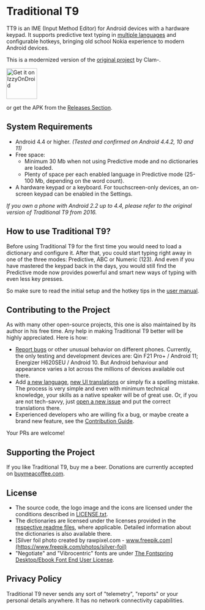 # Traditional T9
TT9 is an IME (Input Method Editor) for Android devices with a hardware keypad. It supports predictive text typing in [multiple languages](assets/languages/definitions) and configurable hotkeys, bringing old school Nokia experience to modern Android devices.

This is a modernized version of the [original project](https://github.com/Clam-/TraditionalT9) by Clam-.

[<img src="https://gitlab.com/IzzyOnDroid/repo/-/raw/master/assets/IzzyOnDroid.png"
     alt="Get it on IzzyOnDroid"
     height="80">](https://apt.izzysoft.de/fdroid/index/apk/io.github.sspanak.tt9)

or get the APK from the [Releases Section](https://github.com/sspanak/tt9/releases/latest).

## System Requirements
- Android 4.4 or higher. _(Tested and confirmed on Android 4.4.2, 10 and 11)_
- Free space:
  - Minimum 30 Mb when not using Predictive mode and no dictionaries are loaded.
  - Plenty of space per each enabled language in Predictive mode (25-100 Mb, depending on the word count).
- A hardware keypad or a keyboard. For touchscreen-only devices, an on-screen keypad can be enabled in the Settings.

_If you own a phone with Android 2.2 up to 4.4, please refer to the original version of Traditional T9 from 2016._

## How to use Traditional T9?
Before using Traditional T9 for the first time you would need to load a dictionary and configure it. After that, you could start typing right away in one of the three modes: Predictive, ABC or Numeric (123). And even if you have mastered the keypad back in the days, you would still find the Predictive mode now provides powerful and smart new ways of typing with even less key presses.

So make sure to read the initial setup and the hotkey tips in the [user manual](docs/user-manual.md).

## Contributing to the Project
As with many other open-source projects, this one is also maintained by its author in his free time. Any help in making Traditional T9 better will be highly appreciated. Here is how:
- [Report bugs](https://github.com/sspanak/tt9/issues) or other unusual behavior on different phones. Currently, the only testing and development devices are: Qin F21 Pro+ / Android 11; Energizer H620SEU / Android 10. But Android behaviour and appearance varies a lot across the millions of devices available out there.
- Add [a new language](CONTRIBUTING.md#adding-a-new-language), [new UI translations](CONTRIBUTING.md#translating-the-ui) or simply fix a spelling mistake. The process is very simple and even with minimum technical knowledge, your skills as a native speaker will be of great use. Or, if you are not tech-savvy, just [open a new issue](https://github.com/sspanak/tt9/issues) and put the correct translations there.
- Experienced developers who are willing fix a bug, or maybe create a brand new feature, see the [Contribution Guide](CONTRIBUTING.md).

Your PRs are welcome!

## Supporting the Project
If you like Traditional T9, buy me a beer. Donations are currently accepted on [buymeacoffee.com](https://www.buymeacoffee.com/sspanak).

## License
- The source code, the logo image and the icons are licensed under the conditions described in [LICENSE.txt](LICENSE.txt).
- The dictionaries are licensed under the licenses provided in the [respective readme files](docs/dictionaries), where applicable. Detailed information about the dictionaries is also available there.
- [Silver foil photo created by rawpixel.com - www.freepik.com](https://www.freepik.com/photos/silver-foil)
- "Negotiate" and "Vibrocentric" fonts are under [The Fontspring Desktop/Ebook Font End User License](docs/desktop-ebook-EULA-1.8.txt).

## Privacy Policy
Traditional T9 never sends any sort of "telemetry", "reports" or your personal details anywhere. It has no network connectivity capabilities.
